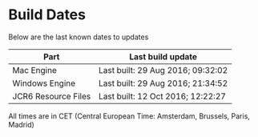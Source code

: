 # Build Dates

Below are the last known dates to updates

Part | Last build update
-----|-----
Mac Engine | Last built: 29 Aug 2016; 09:32:02
Windows Engine | Last built: 29 Aug 2016; 21:34:52
JCR6 Resource Files | Last built: 12 Oct 2016; 12:22:27
All times are in CET (Central European Time: Amsterdam, Brussels, Paris, Madrid)



